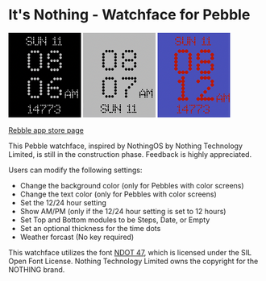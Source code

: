 # It's Nothing - Watchface for Pebble
![Screenshot](./assets/screenshot_1.png)
![Screenshot](./assets/screenshot_2.png)
![Screenshot](./assets/screenshot_3.png)

[Rebble app store page](https://apps.rebble.io/en_US/application/68190b36404fff0009e209bb)

This Pebble watchface, inspired by NothingOS by Nothing Technology Limited, is still in the construction phase. Feedback is highly appreciated.

Users can modify the following settings:

- Change the background color (only for Pebbles with color screens)
- Change the text color (only for Pebbles with color screens)
- Set the 12/24 hour setting
- Show AM/PM (only if the 12/24 hour setting is set to 12 hours)
- Set Top and Bottom modules to be Steps, Date, or Empty
- Set an optional thickness for the time dots
- Weather forcast (No key required)

This watchface utilizes the font [NDOT 47](https://fontstruct.com/fontstructions/show/2047444/ndot-45-inspired-by-nothing-1), which is licensed under the SIL Open Font License. 
Nothing Technology Limited owns the copyright for the NOTHING brand.
